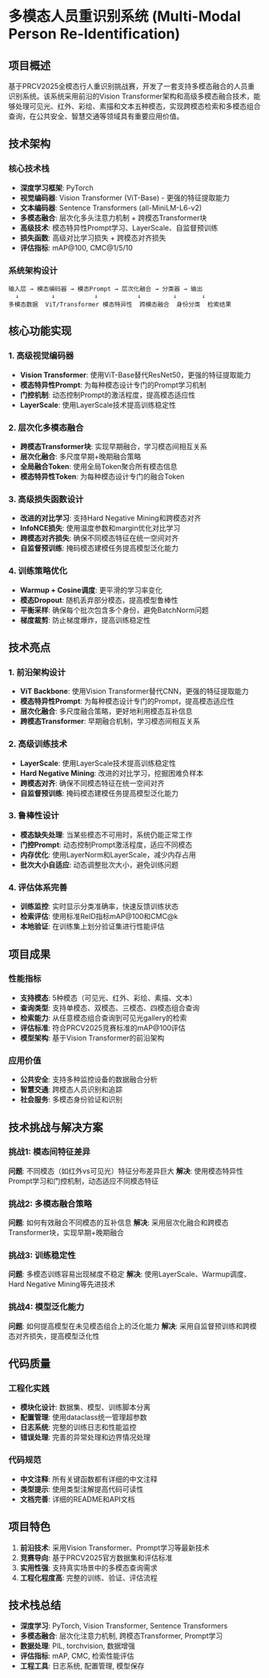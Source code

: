 # 多模态人员重识别系统 (Multi-Modal Person Re-Identification)

## 项目概述
基于PRCV2025全模态行人重识别挑战赛，开发了一套支持多模态融合的人员重识别系统。该系统采用前沿的Vision Transformer架构和高级多模态融合技术，能够处理可见光、红外、彩绘、素描和文本五种模态，实现跨模态检索和多模态组合查询，在公共安全、智慧交通等领域具有重要应用价值。

## 技术架构

### 核心技术栈
- **深度学习框架**: PyTorch
- **视觉编码器**: Vision Transformer (ViT-Base) - 更强的特征提取能力
- **文本编码器**: Sentence Transformers (all-MiniLM-L6-v2)
- **多模态融合**: 层次化多头注意力机制 + 跨模态Transformer块
- **高级技术**: 模态特异性Prompt学习、LayerScale、自监督预训练
- **损失函数**: 高级对比学习损失 + 跨模态对齐损失
- **评估指标**: mAP@100, CMC@1/5/10

### 系统架构设计
```
输入层 → 模态编码器 → 模态Prompt → 层次化融合 → 分类器 → 输出
  ↓         ↓           ↓           ↓         ↓       ↓
多模态数据  ViT/Transformer 模态特异性  跨模态融合  身份分类  检索结果
```

## 核心功能实现

### 1. 高级视觉编码器
- **Vision Transformer**: 使用ViT-Base替代ResNet50，更强的特征提取能力
- **模态特异性Prompt**: 为每种模态设计专门的Prompt学习机制
- **门控机制**: 动态控制Prompt的激活程度，提高模态适应性
- **LayerScale**: 使用LayerScale技术提高训练稳定性

### 2. 层次化多模态融合
- **跨模态Transformer块**: 实现早期融合，学习模态间相互关系
- **层次化融合**: 多尺度早期+晚期融合策略
- **全局融合Token**: 使用全局Token聚合所有模态信息
- **模态特异性Token**: 为每种模态设计专门的融合Token

### 3. 高级损失函数设计
- **改进的对比学习**: 支持Hard Negative Mining和跨模态对齐
- **InfoNCE损失**: 使用温度参数和margin优化对比学习
- **跨模态对齐损失**: 确保不同模态特征在统一空间对齐
- **自监督预训练**: 掩码模态建模任务提高模型泛化能力

### 4. 训练策略优化
- **Warmup + Cosine调度**: 更平滑的学习率变化
- **模态Dropout**: 随机丢弃部分模态，提高模型鲁棒性
- **平衡采样**: 确保每个批次包含多个身份，避免BatchNorm问题
- **梯度裁剪**: 防止梯度爆炸，提高训练稳定性

## 技术亮点

### 1. 前沿架构设计
- **ViT Backbone**: 使用Vision Transformer替代CNN，更强的特征提取能力
- **模态特异性Prompt**: 为每种模态设计专门的Prompt，提高模态适应性
- **层次化融合**: 多尺度融合策略，更好地利用模态互补信息
- **跨模态Transformer**: 早期融合机制，学习模态间相互关系

### 2. 高级训练技术
- **LayerScale**: 使用LayerScale技术提高训练稳定性
- **Hard Negative Mining**: 改进的对比学习，挖掘困难负样本
- **跨模态对齐**: 确保不同模态特征在统一空间对齐
- **自监督预训练**: 掩码模态建模任务提高模型泛化能力

### 3. 鲁棒性设计
- **模态缺失处理**: 当某些模态不可用时，系统仍能正常工作
- **门控Prompt**: 动态控制Prompt激活程度，适应不同模态
- **内存优化**: 使用LayerNorm和LayerScale，减少内存占用
- **批次大小自适应**: 动态调整批次大小，避免训练问题

### 4. 评估体系完善
- **训练监控**: 实时显示分类准确率，快速反馈训练状态
- **检索评估**: 使用标准ReID指标mAP@100和CMC@k
- **本地验证**: 在训练集上划分验证集进行性能评估

## 项目成果

### 性能指标
- **支持模态**: 5种模态（可见光、红外、彩绘、素描、文本）
- **查询类型**: 支持单模态、双模态、三模态、四模态组合查询
- **检索能力**: 从任意模态组合查询到可见光gallery的检索
- **评估标准**: 符合PRCV2025竞赛标准的mAP@100评估
- **模型架构**: 基于Vision Transformer的前沿架构

### 应用价值
- **公共安全**: 支持多种监控设备的数据融合分析
- **智慧交通**: 跨模态人员识别和追踪
- **社会服务**: 多模态身份验证和识别

## 技术挑战与解决方案

### 挑战1: 模态间特征差异
**问题**: 不同模态（如红外vs可见光）特征分布差异巨大
**解决**: 使用模态特异性Prompt学习和门控机制，动态适应不同模态特征

### 挑战2: 多模态融合策略
**问题**: 如何有效融合不同模态的互补信息
**解决**: 采用层次化融合和跨模态Transformer块，实现早期+晚期融合

### 挑战3: 训练稳定性
**问题**: 多模态训练容易出现梯度不稳定
**解决**: 使用LayerScale、Warmup调度、Hard Negative Mining等先进技术

### 挑战4: 模型泛化能力
**问题**: 如何提高模型在未见模态组合上的泛化能力
**解决**: 采用自监督预训练和跨模态对齐损失，提高模型泛化性

## 代码质量

### 工程化实践
- **模块化设计**: 数据集、模型、训练脚本分离
- **配置管理**: 使用dataclass统一管理超参数
- **日志系统**: 完整的训练日志和性能监控
- **错误处理**: 完善的异常处理和边界情况处理

### 代码规范
- **中文注释**: 所有关键函数都有详细的中文注释
- **类型提示**: 使用类型注解提高代码可读性
- **文档完善**: 详细的README和API文档

## 项目特色

1. **前沿技术**: 采用Vision Transformer、Prompt学习等最新技术
2. **竞赛导向**: 基于PRCV2025官方数据集和评估标准
3. **实用性强**: 支持真实场景中的多模态查询需求
4. **工程化程度高**: 完整的训练、验证、评估流程

## 技术栈总结
- **深度学习**: PyTorch, Vision Transformer, Sentence Transformers
- **多模态融合**: 层次化注意力机制, 跨模态Transformer, Prompt学习
- **数据处理**: PIL, torchvision, 数据增强
- **评估指标**: mAP, CMC, 检索性能评估
- **工程工具**: 日志系统, 配置管理, 模型保存
